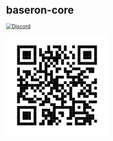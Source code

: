 # baseron-core

[![Discord](https://img.shields.io/discord/1389818022184747148?label=Entre%20no%20Discord&logo=discord&style=flat)](https://discord.gg/nrB7mhyesq)

[![QR Code do Discord](discord.svg)](https://discord.gg/nrB7mhyesq)

